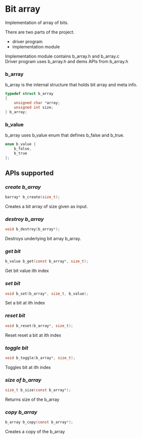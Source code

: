 # Bit array
Implementation of array of bits.

There are two parts of the project.
* driver program
* implementation module

Implementation module contains b_array.h and b_array.c  
Driver program uses b_array.h and dems APIs from b_array.h

### b_array
b_array is the internal structure that holds bit array and meta info.
``` c
typedef struct b_array
{
    unsigned char *array;
    unsigned int size;
} b_array;
```

### b_value
b_array uses b_value enum that defines b_false and b_true.
``` c
enum b_value {
    b_false,
    b_true
};
```

## APIs supported  
### _create b_array_
``` c
barray* b_create(size_t);
```
Creates a bit array of size given as input.

### _destroy b_array_
``` c
void b_destroy(b_array*);
```
Destroys underlying bit array b_array.

### _get bit_
``` c
b_value b_get(const b_array*, size_t);
```
Get bit value ith index

### _set bit_
``` c
void b_set(b_array*, size_t, b_value);
```
Set a bit at ith index

### _reset bit_
``` c
void b_reset(b_array*, size_t);
```
Reset reset a bit at ith index

### _toggle bit_
``` c
void b_toggle(b_array*, size_t);
```
Toggles bit at ith index

### _size of b_array_
``` c
size_t b_size(const b_array*);
```
Returns size of the b_array

### _copy b_array_
``` c
b_array b_copy(const b_array*);
```
Creates a copy of the b_array
